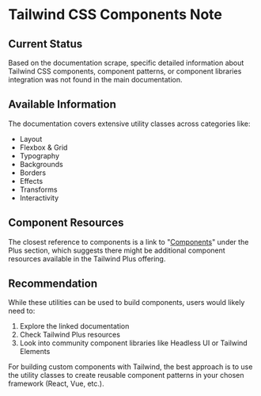 # Tailwind CSS Components Note

## Current Status
Based on the documentation scrape, specific detailed information about Tailwind CSS components, component patterns, or component libraries integration was not found in the main documentation.

## Available Information
The documentation covers extensive utility classes across categories like:
- Layout
- Flexbox & Grid
- Typography
- Backgrounds
- Borders
- Effects
- Transforms
- Interactivity

## Component Resources
The closest reference to components is a link to "[Components](https://tailwindcss.com/plus/ui-blocks?ref=sidebar)" under the Plus section, which suggests there might be additional component resources available in the Tailwind Plus offering.

## Recommendation
While these utilities can be used to build components, users would likely need to:
1. Explore the linked documentation
2. Check Tailwind Plus resources
3. Look into community component libraries like Headless UI or Tailwind Elements

For building custom components with Tailwind, the best approach is to use the utility classes to create reusable component patterns in your chosen framework (React, Vue, etc.).